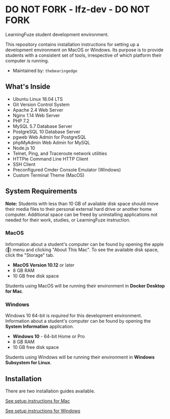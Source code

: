 # DO NOT FORK - lfz-dev - DO NOT FORK

LearningFuze student development environment.

This repository contains installation instructions for setting up a development environment on MacOS or Windows. Its purpose is to provide students with a consistent set of tools, irrespective of which platform their computer is running.

- Maintained by: `thebearingedge`

## What's Inside

- Ubuntu Linux 18.04 LTS
- Git Version Control System
- Apache 2.4 Web Server
- Nginx 1.14 Web Server
- PHP 7.2
- MySQL 5.7 Database Server
- PostgreSQL 10 Database Server
- pgweb Web Admin for PostgreSQL
- phpMyAdmin Web Admin for MySQL
- Node.js 10
- Telnet, Ping, and Traceroute network utilities
- HTTPie Command Line HTTP Client
- SSH Client
- Preconfigured Cmder Console Emulator (Windows)
- Custom Terminal Theme (MacOS)

## System Requirements

**Note:** Students with less than 10 GB of available disk space should move their media files to their personal external hard drive or another home computer. Additional space can be freed by uninstalling applications not needed for their work, studies, or LearningFuze instruction.

### MacOS

Information about a student's computer can be found by opening the apple () menu and clicking "About This Mac". To see the available disk space, click the "Storage" tab.

- **MacOS Version 10.12** or later
- 8 GB RAM
- 10 GB free disk space

Students using MacOS will be running their environment in **Docker Desktop for Mac**.

### Windows

Windows 10 64-bit is _required_ for this development environment. Information about a student's computer can be found by opening the **System Information** application.

- **Windows 10** - 64-bit Home or Pro
- 8 GB RAM
- 10 GB free disk space

Students using Windows will be running their environment in **Windows Subsystem for Linux**.

## Installation

There are two installation guides available.

[See setup instructions for Mac](MAC_INSTRUCTIONS.md)

[See setup instructions for Windows](WINDOWS_INSTRUCTIONS.md)
